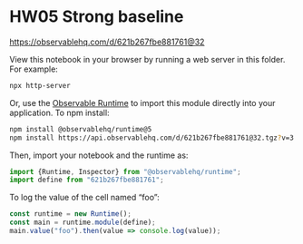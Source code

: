 # HW05 Strong baseline

https://observablehq.com/d/621b267fbe881761@32

View this notebook in your browser by running a web server in this folder. For
example:

~~~sh
npx http-server
~~~

Or, use the [Observable Runtime](https://github.com/observablehq/runtime) to
import this module directly into your application. To npm install:

~~~sh
npm install @observablehq/runtime@5
npm install https://api.observablehq.com/d/621b267fbe881761@32.tgz?v=3
~~~

Then, import your notebook and the runtime as:

~~~js
import {Runtime, Inspector} from "@observablehq/runtime";
import define from "621b267fbe881761";
~~~

To log the value of the cell named “foo”:

~~~js
const runtime = new Runtime();
const main = runtime.module(define);
main.value("foo").then(value => console.log(value));
~~~
